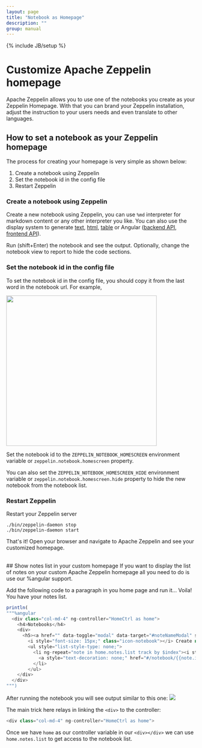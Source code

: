 ```yaml
---
layout: page
title: "Notebook as Homepage"
description: ""
group: manual
---
```

<!--
Licensed under the Apache License, Version 2.0 (the "License");
you may not use this file except in compliance with the License.
You may obtain a copy of the License at

http://www.apache.org/licenses/LICENSE-2.0

Unless required by applicable law or agreed to in writing, software
distributed under the License is distributed on an "AS IS" BASIS,
WITHOUT WARRANTIES OR CONDITIONS OF ANY KIND, either express or implied.
See the License for the specific language governing permissions and
limitations under the License.
-->
{% include JB/setup %}

# Customize Apache Zeppelin homepage

<div id="toc"></div>

Apache Zeppelin allows you to use one of the notebooks you create as your Zeppelin Homepage.
With that you can brand your Zeppelin installation, adjust the instruction to your users needs and even translate to other languages.

## How to set a notebook as your Zeppelin homepage

The process for creating your homepage is very simple as shown below:

1. Create a notebook using Zeppelin
2. Set the notebook id in the config file
3. Restart Zeppelin

### Create a notebook using Zeppelin
Create a new notebook using Zeppelin,
you can use ```%md``` interpreter for markdown content or any other interpreter you like.
You can also use the display system to generate [text](../displaysystem/basicdisplaysystem.html#text), [html](../displaysystem/basicdisplaysystem.html#html), [table](../displaysystem/basicdisplaysystem.html#table) or
Angular ([backend API](../displaysystem/back-end-angular.html), [frontend API](../displaysystem/front-end-angular.html)).

Run (shift+Enter) the notebook and see the output. Optionally, change the notebook view to report to hide
the code sections.

### Set the notebook id in the config file
To set the notebook id in the config file, you should copy it from the last word in the notebook url.
For example,

<img src="/assets/themes/zeppelin/img/screenshots/homepage_notebook_id.png" width="400px" />

Set the notebook id to the ```ZEPPELIN_NOTEBOOK_HOMESCREEN``` environment variable
or ```zeppelin.notebook.homescreen``` property.

You can also set the ```ZEPPELIN_NOTEBOOK_HOMESCREEN_HIDE``` environment variable
or ```zeppelin.notebook.homescreen.hide``` property to hide the new notebook from the notebook list.

### Restart Zeppelin
Restart your Zeppelin server

```
./bin/zeppelin-daemon stop
./bin/zeppelin-daemon start
```
That's it! Open your browser and navigate to Apache Zeppelin and see your customized homepage.

<br />
## Show notes list in your custom homepage
If you want to display the list of notes on your custom Apache Zeppelin homepage all
you need to do is use our %angular support.

Add the following code to a paragraph in you home page and run it... Voila! You have your notes list.

```javascript
println(
"""%angular
  <div class="col-md-4" ng-controller="HomeCtrl as home">
    <h4>Notebooks</h4>
    <div>
      <h5><a href="" data-toggle="modal" data-target="#noteNameModal" style="text-decoration: none;">
        <i style="font-size: 15px;" class="icon-notebook"></i> Create new note</a></h5>
        <ul style="list-style-type: none;">
          <li ng-repeat="note in home.notes.list track by $index"><i style="font-size: 10px;" class="icon-doc"></i>
            <a style="text-decoration: none;" href="#/notebook/{{note.id}}">{{noteName(note)}}</a>
          </li>
        </ul>
    </div>
  </div>
""")
```

After running the notebook you will see output similar to this one:
<img src="/assets/themes/zeppelin/img/screenshots/homepage_notebook_list.png" />

The main trick here relays in linking the ```<div>``` to the controller:

```javascript
<div class="col-md-4" ng-controller="HomeCtrl as home">
```

Once we have ```home``` as our controller variable in our ```<div></div>``` 
we can use ```home.notes.list``` to get access to the notebook list.
